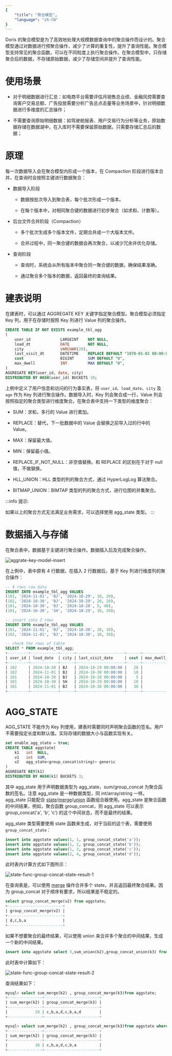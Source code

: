 ```yaml
---
{
    "title": "聚合模型",
    "language": "zh-CN"
}
---
```


<!--
Licensed to the Apache Software Foundation (ASF) under one
or more contributor license agreements.  See the NOTICE file
distributed with this work for additional information
regarding copyright ownership.  The ASF licenses this file
to you under the Apache License, Version 2.0 (the
"License"); you may not use this file except in compliance
with the License.  You may obtain a copy of the License at

  http://www.apache.org/licenses/LICENSE-2.0

Unless required by applicable law or agreed to in writing,
software distributed under the License is distributed on an
"AS IS" BASIS, WITHOUT WARRANTIES OR CONDITIONS OF ANY
KIND, either express or implied.  See the License for the
specific language governing permissions and limitations
under the License.
-->

Doris 的聚合模型是为了高效地处理大规模数据查询中的聚合操作而设计的。聚合模型通过对数据进行预聚合操作，减少了计算的重复性，提升了查询性能。聚合模型支持常见的聚合函数，可以在不同粒度上执行聚合操作。在聚合模型中，只存储聚合后的数据，不存储原始数据，减少了存储空间并提升了查询性能。

# 使用场景

* 对于明细数据进行汇总：如电商平台需要评估月销售总业绩、金融风控需要查询客户交易总额、广告投放需要分析广告总点击量等业务场景中，针对明细数据进行多维度的汇总操作；

* 不需要查询原始明细数据：如驾驶舱报表、用户交易行为分析等业务，原始数据存储在数据湖中，在入库时不需要保留原始数据，只需要存储汇总后的数据；

# 原理

每一次数据导入会在聚合模型内形成一个版本，在 Compaction 阶段进行版本合并，在查询时会按照主键进行数据聚合：

* 数据导入阶段

  * 数据按批次导入到聚合表，每个批次形成一个版本。

  * 在每个版本中，对相同聚合键的数据进行初步聚合（如求和、计数等）。

* 后台文件合并阶段（Compaction）

  * 多个批次生成多个版本文件，定期合并成一个大版本文件。

  * 合并过程中，同一聚合键的数据会再次聚合，以减少冗余并优化存储。

* 查询阶段

  * 查询时，系统会从所有版本中聚合同一聚合键的数据，确保结果准确。

  * 通过聚合多个版本的数据，返回最终的查询结果。

# 建表说明

在建表时，可以通过 AGGREGATE KEY 关键字指定聚合模型。聚合模型必须指定 Key 列，用于在存储时按照 Key 列进行 Value 列的聚合操作。

```sql
CREATE TABLE IF NOT EXISTS example_tbl_agg
(
    user_id             LARGEINT    NOT NULL,
    load_dt             DATE        NOT NULL,
    city                VARCHAR(20),
    last_visit_dt       DATETIME    REPLACE DEFAULT "1970-01-01 00:00:00",
    cost                BIGINT      SUM DEFAULT "0",
    max_dwell           INT         MAX DEFAULT "0",
)
AGGREGATE KEY(user_id, date, city)
DISTRIBUTED BY HASH(user_id) BUCKETS 10;
```

上例中定义了用户信息和访问的行为事实表，将 `user_id`、`load_date`、`city` 及 `age` 作为 Key 列进行聚合操作。数据导入时，Key 列会聚合成一行，Value 列会按照指定的聚合类型进行维度聚合。在聚合表中支持一下类型的维度聚合：

* SUM：求和，多行的 Value 进行累加。

* REPLACE：替代，下一批数据中的 Value 会替换之前导入过的行中的 Value。

* MAX：保留最大值。

* MIN：保留最小值。

* REPLACE_IF_NOT_NULL：非空值替换。和 REPLACE 的区别在于对于 null 值，不做替换。

* HLL_UNION：HLL 类型的列的聚合方式，通过 HyperLogLog 算法聚合。

* BITMAP_UNION：BIMTAP 类型的列的聚合方式，进行位图的并集聚合。

:::info 提示:

如果以上的聚合方式无法满足业务需求，可以选择使用 agg_state 类型。
:::

# 数据插入与存储

在聚合表中，数据基于主键进行聚合操作。数据插入后及完成聚合操作。

![aggrate-key-model-insert](/images/table-desigin/aggrate-key-model-insert.png)

在上例中，表中原有 4 行数据，在插入 2 行数据后，基于 Key 列进行维度列的聚合操作：

```sql
-- 4 rows raw data
INSERT INTO example_tbl_agg VALUES
(101, '2024-11-01', 'BJ', '2024-10-29', 10, 20),
(102, '2024-10-30', 'BJ', '2024-10-29', 20, 20),
(101, '2024-10-30', 'BJ', '2024-10-28', 5, 40),
(101, '2024-10-30', 'SH', '2024-10-29', 10, 20);

-- insert into 2 rows
INSERT INTO example_tbl_agg VALUES
(101, '2024-11-01', 'BJ', '2024-10-30', 20, 10),
(102, '2024-11-01', 'BJ', '2024-10-30', 10, 30);

-- check the rows of table
SELECT * FROM example_tbl_agg;
+---------+------------+------+---------------------+------+----------------+
| user_id | load_date  | city | last_visit_date     | cost | max_dwell_time |
+---------+------------+------+---------------------+------+----------------+
| 102     | 2024-10-30 | BJ   | 2024-10-29 00:00:00 |   20 |             20 |
| 102     | 2024-11-01 | BJ   | 2024-10-30 00:00:00 |   10 |             30 |
| 101     | 2024-10-30 | BJ   | 2024-10-28 00:00:00 |    5 |             40 |
| 101     | 2024-10-30 | SH   | 2024-10-29 00:00:00 |   10 |             20 |
| 101     | 2024-11-01 | BJ   | 2024-10-30 00:00:00 |   30 |             20 |
+---------+------------+------+---------------------+------+----------------+
```

# AGG_STATE

AGG_STATE 不能作为 Key 列使用，建表时需要同时声明聚合函数的签名。用户不需要指定长度和默认值。实际存储的数据大小与函数实现有关。

```sql
set enable_agg_state = true;
CREATE TABLE aggstate(
    k1   int  NULL,
    v1   int  SUM,
    v2   agg_state<group_concat(string)> generic
)
AGGREGATE KEY(k1)
DISTRIBUTED BY HASH(k1) BUCKETS 3;
```

其中 agg_state 用于声明数据类型为 agg_state，sum/group_concat 为聚合函数的签名。注意 agg_state 是一种数据类型，同 int/array/string 一样。agg_state 只能配合 [state](../../sql-manual/sql-functions/combinators/state)/[merge](../../sql-manual/sql-functions/combinators/merge)/[union](../../sql-manual/sql-functions/combinators/union) 函数组合器使用。agg_state 是聚合函数的中间结果，例如，聚合函数 group_concat，则 agg_state 可以表示 group_concat('a', 'b', 'c') 的这个中间状态，而不是最终的结果。

agg_state 类型需要使用 state 函数来生成，对于当前的这个表，需要使用 `group_concat_state`：

```sql
insert into aggstate values(1, 1, group_concat_state('a'));
insert into aggstate values(1, 2, group_concat_state('b'));
insert into aggstate values(1, 3, group_concat_state('c'));
insert into aggstate values(2, 4, group_concat_state('d'));
```

此时表内计算方式如下图所示：

![state-func-group-concat-state-result-1](/images/table-desigin/state-func-group-concat-state-result-1.png)

在查询表是，可以使用 [merge](../../sql-manual/sql-functions/combinators/merge/) 操作合并多个 state，并且返回最终聚合结果。因为 group_concat 对于顺序有要求，所以结果是不稳定的。

```sql
select group_concat_merge(v2) from aggstate;
+------------------------+
| group_concat_merge(v2) |
+------------------------+
| d,c,b,a                |
+------------------------+
```

如果不想要聚合的最终结果，可以使用 union 来合并多个聚合的中间结果，生成一个新的中间结果。

```sql
insert into aggstate select 3,sum_union(k2),group_concat_union(k3) from aggstate;
```

此时表中计算如下：

![state-func-group-concat-state-result-2](/images/table-desigin/state-func-group-concat-state-result-2.png)

查询结果如下：

```sql
mysql> select sum_merge(k2) , group_concat_merge(k3)from aggstate;
+---------------+------------------------+
| sum_merge(k2) | group_concat_merge(k3) |
+---------------+------------------------+
|            20 | c,b,a,d,c,b,a,d        |
+---------------+------------------------+

mysql> select sum_merge(k2) , group_concat_merge(k3)from aggstate where k1 != 2;
+---------------+------------------------+
| sum_merge(k2) | group_concat_merge(k3) |
+---------------+------------------------+
|            16 | c,b,a,d,c,b,a          |
+---------------+------------------------+
```

